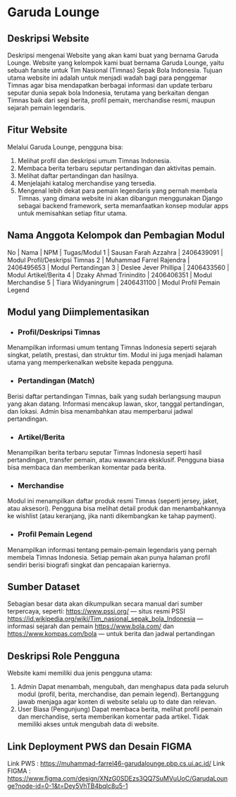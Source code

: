 # Garuda Lounge

## Deskripsi Website
Deskripsi mengenai Website yang akan kami buat yang bernama Garuda Lounge. 
Website yang kelompok kami buat bernama Garuda Lounge, yaitu sebuah fansite untuk Tim Nasional (Timnas) Sepak Bola Indonesia. Tujuan utama website ini adalah untuk menjadi wadah bagi para penggemar Timnas agar bisa mendapatkan berbagai informasi dan update terbaru seputar dunia sepak bola Indonesia, terutama yang berkaitan dengan Timnas baik dari segi berita, profil pemain, merchandise resmi, maupun sejarah pemain legendaris.

## Fitur Website
Melalui Garuda Lounge, pengguna bisa:
1. Melihat profil dan deskripsi umum Timnas Indonesia.
2. Membaca berita terbaru seputar pertandingan dan aktivitas pemain.
3. Melihat daftar pertandingan dan hasilnya.
4. Menjelajahi katalog merchandise yang tersedia.
5. Mengenal lebih dekat para pemain legendaris yang pernah membela Timnas.
yang dimana website ini akan dibangun menggunakan Django sebagai backend framework, serta memanfaatkan konsep modular apps untuk memisahkan setiap fitur utama.

## Nama Anggota Kelompok dan Pembagian Modul
No	| Nama	                    |    NPM	 | Tugas/Modul
1	| Sausan Farah Azzahra	    | 2406439091 | Modul Profil/Deskripsi Timnas
2	| Muhammad Farrel Rajendra  | 2406495653 | Modul Pertandingan
3	| Deslee Jever Phillipa	    | 2406433560 | Modul Artikel/Berita
4	| Dzaky Ahmad Trinindito    | 2406406351 | Modul Merchandise
5	| Tiara Widyaningrum	    | 2406431100 | Modul Profil Pemain Legend

## Modul yang Diimplementasikan
  * ### Profil/Deskripsi Timnas
Menampilkan informasi umum tentang Timnas Indonesia seperti sejarah singkat, pelatih, prestasi, dan struktur tim.
Modul ini juga menjadi halaman utama yang memperkenalkan website kepada pengguna.
  * ### Pertandingan (Match)
Berisi daftar pertandingan Timnas, baik yang sudah berlangsung maupun yang akan datang.
Informasi mencakup lawan, skor, tanggal pertandingan, dan lokasi.
Admin bisa menambahkan atau memperbarui jadwal pertandingan.
  * ###  Artikel/Berita
Menampilkan berita terbaru seputar Timnas Indonesia seperti hasil pertandingan, transfer pemain, atau wawancara eksklusif.
Pengguna biasa bisa membaca dan memberikan komentar pada berita.
  * ### Merchandise
Modul ini menampilkan daftar produk resmi Timnas (seperti jersey, jaket, atau aksesori).
Pengguna bisa melihat detail produk dan menambahkannya ke wishlist (atau keranjang, jika nanti dikembangkan ke tahap payment).
  * ### Profil Pemain Legend
Menampilkan informasi tentang pemain-pemain legendaris yang pernah membela Timnas Indonesia.
Setiap pemain akan punya halaman profil sendiri berisi biografi singkat dan pencapaian kariernya.

## Sumber Dataset
Sebagian besar data akan dikumpulkan secara manual dari sumber terpercaya, seperti:
https://www.pssi.org/
 — situs resmi PSSI
https://id.wikipedia.org/wiki/Tim_nasional_sepak_bola_Indonesia
 — informasi sejarah dan pemain
https://www.bola.com/
 dan https://www.kompas.com/bola
 — untuk berita dan jadwal pertandingan

## Deskripsi Role Pengguna
Website kami memiliki dua jenis pengguna utama:
1. Admin
Dapat menambah, mengubah, dan menghapus data pada seluruh modul (profil, berita, merchandise, dan pemain legend).
Bertanggung jawab menjaga agar konten di website selalu up to date dan relevan.
2. User Biasa (Pengunjung)
Dapat membaca berita, melihat profil pemain dan merchandise, serta memberikan komentar pada artikel.
Tidak memiliki akses untuk mengubah data di website.

## Link Deployment PWS dan Desain FIGMA
Link PWS :  https://muhammad-farrel46-garudalounge.pbp.cs.ui.ac.id/
Link FIGMA : https://www.figma.com/design/XNzG0SDEzs3QQ7SuMVuUoC/GarudaLounge?node-id=0-1&t=Dey5VhTB4bqIc8u5-1 
